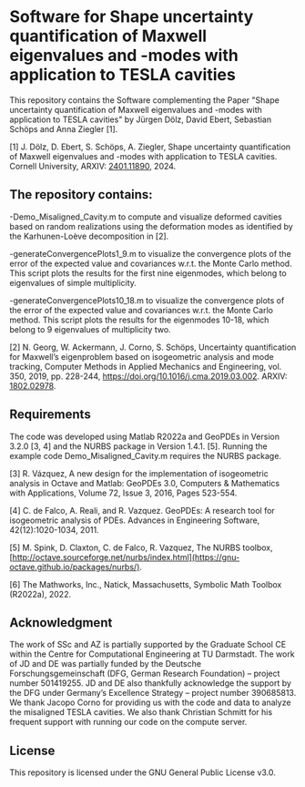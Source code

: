 # Software for Shape uncertainty quantification of Maxwell eigenvalues and -modes with application to TESLA cavities

This repository contains the Software complementing the Paper "Shape uncertainty quantification of Maxwell eigenvalues and -modes with application to TESLA cavities" by Jürgen Dölz, David Ebert, Sebastian Schöps and Anna Ziegler [1].

[1] J. Dölz, D. Ebert, S. Schöps, A. Ziegler, Shape uncertainty quantification of Maxwell eigenvalues and -modes with application to TESLA cavities. Cornell University, ARXIV: [2401.11890](https://arxiv.org/abs/2401.11890), 2024.

## The repository contains: 
-Demo_Misaligned_Cavity.m to compute and visualize deformed cavities based on random realizations using the deformation modes as identified by the Karhunen-Loève decomposition in [2].

-generateConvergencePlots1_9.m to visualize the convergence plots of the error of the expected value and covariances w.r.t. the Monte Carlo method. This script plots the results for the first nine eigenmodes, which belong to eigenvalues of simple multiplicity.

-generateConvergencePlots10_18.m to visualize the convergence plots of the error of the expected value and covariances w.r.t. the Monte Carlo method. This script plots the results for the eigenmodes 10-18, which belong to 9 eigenvalues of multiplicity two.

[2] N. Georg, W. Ackermann, J. Corno, S. Schöps, Uncertainty quantification for Maxwell’s eigenproblem based on isogeometric analysis and mode tracking, Computer Methods in Applied Mechanics and Engineering, vol. 350, 2019, pp. 228-244, https://doi.org/10.1016/j.cma.2019.03.002. ARXIV: [1802.02978](https://arxiv.org/abs/1802.02978).


## Requirements
The code was developed using Matlab R2022a and GeoPDEs in Version 3.2.0 [3, 4] and the NURBS package in Version 1.4.1. [5].
Running the example code Demo_Misaligned_Cavity.m requires the NURBS package.

[3] R. Vázquez, A new design for the implementation of isogeometric analysis in Octave and Matlab: GeoPDEs 3.0, Computers & Mathematics with Applications, Volume 72, Issue 3, 2016, Pages 523-554.

[4] C. de Falco, A. Reali, and R. Vazquez. GeoPDEs: A research tool for isogeometric analysis of PDEs. Advances in Engineering Software, 42(12):1020-1034, 2011.

[5] M. Spink, D. Claxton, C. de Falco, R. Vazquez, The NURBS toolbox, [http://octave.sourceforge.net/nurbs/index.html](https://gnu-octave.github.io/packages/nurbs/).

[6] The Mathworks, Inc., Natick, Massachusetts, Symbolic Math Toolbox (R2022a), 2022.


## Acknowledgment

The work of SSc and AZ is partially supported by the Graduate School CE within the Centre for Computational Engineering at TU Darmstadt. The work of JD and DE was partially funded by the Deutsche Forschungsgemeinschaft (DFG, German Research Foundation) – project number 501419255. JD and DE also thankfully acknowledge the support by the DFG under Germany’s Excellence Strategy – project number 390685813. We thank Jacopo Corno for providing us with the code and data to analyze the misaligned TESLA cavities. We also thank Christian Schmitt for his frequent support with running our code on the compute server.

## License
This repository is licensed under the GNU General Public License v3.0.
